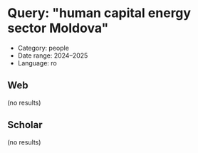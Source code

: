 # Query: "human capital energy sector Moldova"
- Category: people
- Date range: 2024–2025
- Language: ro

## Web

(no results)

## Scholar

(no results)


